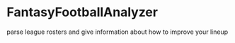 # FantasyFootballAnalyzer
parse league rosters and give information about how to improve your lineup
